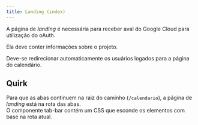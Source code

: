 ```yaml
---
title: Landing (index)
---
```


A página de _landing_ é necessária para receber aval do Google Cloud para utilização do oAuth.

Ela deve conter informações sobre o projeto.

Deve-se redirecionar automaticamente os usuários logados para a página do calendário.

## Quirk

Para que as abas continuem na raiz do caminho (`/calendario`), a página de _landing_ está na rota das abas.  
O componente tab-bar contém um CSS que esconde os elementos com base na rota atual.

